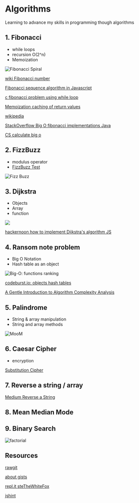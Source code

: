 # Algorithms

Learning to advance my skills in programming though algorithms

## 1. Fibonacci

- while loops
- recursion O(2^n)
- Memoization

![Fibonacci Spiral](https://upload.wikimedia.org/wikipedia/commons/thumb/2/2e/FibonacciSpiral.svg/220px-FibonacciSpiral.svg.png)

[wiki Fibonacci number](https://en.wikipedia.org/wiki/Fibonacci_number)

[Fibonacci sequence algorithm in Javascript](https://medium.com/developers-writing/fibonacci-sequence-algorithm-in-javascript-b253dc7e320e)

[c fibonacci problem using while loop](https://cboard.cprogramming.com/c-programming/57359-fibonacci-problem-using-while-loop.html)

[Memoization caching of return values](https://perlmaven.com/memoization-caching-of-return-values)

[wikipedia](https://en.wikipedia.org/wiki/Memoization)

[StackOverflow Big O fibonacci implementations Java](https://stackoverflow.com/questions/13440020/big-o-for-various-fibonacci-implementations)

[CS calculate big o](https://justin.abrah.ms/computer-science/how-to-calculate-big-o.html)

## 2. FizzBuzz

- modulus operator
- [FizzBuzz Test](http://wiki.c2.com/?FizzBuzzTest)

![Fizz Buzz](http://agilekatas.co.uk/static/img/katas/kata_fizzbuzz.png)

## 3. Dijkstra

- Objects
- Array
- function

![](https://cdn-images-1.medium.com/max/800/1*lzYuC6dIVTVl0gt3MOuCyw.jpeg)

[hackernoon how to implement Dijkstra's algorithm JS](https://hackernoon.com/how-to-implement-dijkstras-algorithm-in-javascript-abdfd1702d04)

## 4. Ransom note problem

- Big O Notation
- Hash table as an object

![Big-O: functions ranking](https://image.slidesharecdn.com/part2analysistools-140828232249-phpapp01/95/data-structures-part2-analysis-tools-22-638.jpg?cb=1409268230)

[codeburst.io: objects hash tables](https://codeburst.io/objects-and-hash-tables-in-javascript-a472ad1940d9)

[A Gentle Introduction to Algorithm Complexity Analysis](http://discrete.gr/complexity/)

## 5. Palindrome

- String & array manipulation
- String and array methods

![MooM](https://discourse-user-assets.s3.amazonaws.com/original/2X/c/ca86619bb0ec05531dbb02be3c0b7b8383e67f01.jpg)

## 6. Caesar Cipher

- encryption

[Substitution Cipher](https://medium.com/@TimSeverien/substitution-cipher-in-javascript-d530eb2d923d)

## 7. Reverse a string / array

[Medium Reverse a String](https://medium.com/sonyamoisset/reverse-a-string-in-javascript-a18027b8e91c)

## 8. Mean Median Mode

## 9. Binary Search

![factorial](https://i.stack.imgur.com/B0giY.png)

## Resources

[rawgit](https://rawgit.com/)

[about gists](https://help.github.com/articles/about-gists/)

[repl.it steTheWhiteFox](https://repl.it/@steTheWhiteFox)

[jshint](http://jshint.com/docs/)
